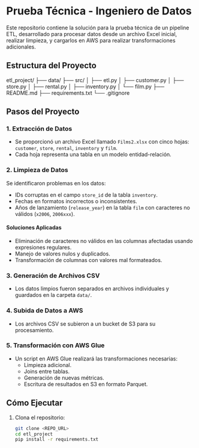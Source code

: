 # Prueba Técnica - Ingeniero de Datos

Este repositorio contiene la solución para la prueba técnica de un pipeline ETL, desarrollado para procesar datos desde un archivo Excel inicial, realizar limpieza, y cargarlos en AWS para realizar transformaciones adicionales.

## Estructura del Proyecto

etl_project/
├── data/
├── src/
│   ├── etl.py
│   ├── customer.py
│   ├── store.py
│   ├── rental.py
│   ├── inventory.py
│   └── film.py
├── README.md
├── requirements.txt
└── .gitignore

## Pasos del Proyecto

### 1. Extracción de Datos
- Se proporcionó un archivo Excel llamado `Films2.xlsx` con cinco hojas: `customer`, `store`, `rental`, `inventory` y `film`.
- Cada hoja representa una tabla en un modelo entidad-relación.

### 2. Limpieza de Datos
Se identificaron problemas en los datos:
- IDs corruptas en el campo `store_id` de la tabla `inventory`.
- Fechas en formatos incorrectos o inconsistentes.
- Años de lanzamiento (`release_year`) en la tabla `film` con caracteres no válidos (`x2006`, `2006xxx`).

#### Soluciones Aplicadas
- Eliminación de caracteres no válidos en las columnas afectadas usando expresiones regulares.
- Manejo de valores nulos y duplicados.
- Transformación de columnas con valores mal formateados.

### 3. Generación de Archivos CSV
- Los datos limpios fueron separados en archivos individuales y guardados en la carpeta `data/`.

### 4. Subida de Datos a AWS
- Los archivos CSV se subieron a un bucket de S3 para su procesamiento.

### 5. Transformación con AWS Glue
- Un script en AWS Glue realizará las transformaciones necesarias:
  - Limpieza adicional.
  - Joins entre tablas.
  - Generación de nuevas métricas.
  - Escritura de resultados en S3 en formato Parquet.

## Cómo Ejecutar
1. Clona el repositorio:
   ```bash
   git clone <REPO_URL>
   cd etl_project
   pip install -r requirements.txt
